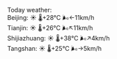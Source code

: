 Today weather:  
Beijing: ☀️   🌡️+28°C 🌬️←11km/h  
Tianjin: ☀️   🌡️+26°C 🌬️↖11km/h  
Shijiazhuang: ☀️   🌡️+38°C 🌬️↗4km/h  
Tangshan: ☀️   🌡️+25°C 🌬️→5km/h  
